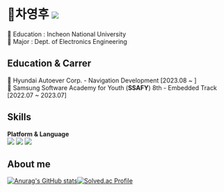 #  🙂차영후  [<img src="https://img.shields.io/badge/Portfolio-EDC9F8?style=flat-badge&logo=HEY&logoColor=white"/>](https://yh-portfolio.notion.site/ba2a042433be4aafbbe8a2ed74c1b0b1)
  
🏫 Education : Incheon National University  
📱 Major : Dept. of Electronics Engineering  

## Education & Carrer

🏢 Hyundai Autoever Corp. - Navigation Development [2023.08 ~ ]  
🏢 Samsung Software Academy for Youth (**SSAFY**) 8th - Embedded Track [2022.07 ~ 2023.07]  
  


##  Skills  

**Platform & Language**  
<img  src="https://img.shields.io/badge/linux-A8B9CC?style=for-the-square&logo=C&logoColor=white"/>
<img  src="https://img.shields.io/badge/C-A8B9CC?style=for-the-square&logo=C&logoColor=white"/> <img src="https://img.shields.io/badge/C++-00599C?style=for-the-square&logo=C++&logoColor=white"/>

##  About me  

[![Anurag's GitHub stats](https://github-readme-stats.vercel.app/api?username=potato-CYH&show_icons=true&theme=merko)](https://github.com/anuraghazra/github-readme-stats)[![Solved.ac
Profile](http://mazassumnida.wtf/api/v2/generate_badge?boj=mydream11123)](https://solved.ac/mydream11123)  
